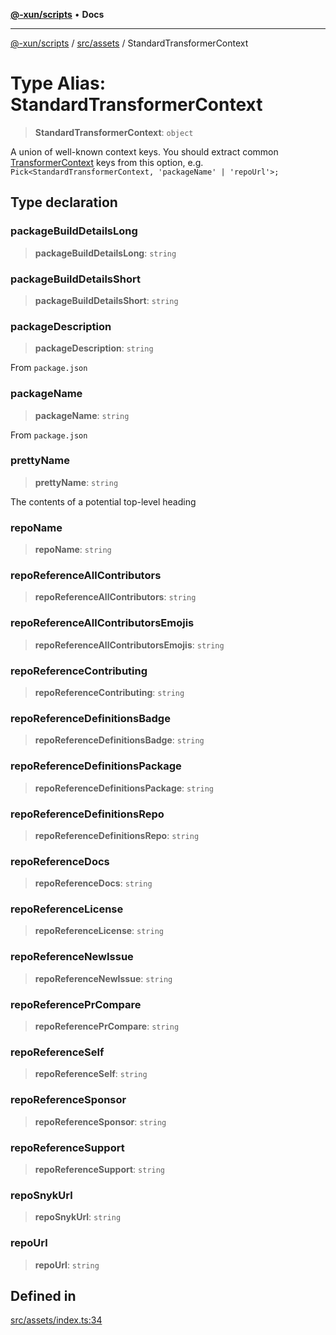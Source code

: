 [**@-xun/scripts**](../../../README.md) • **Docs**

***

[@-xun/scripts](../../../README.md) / [src/assets](../README.md) / StandardTransformerContext

# Type Alias: StandardTransformerContext

> **StandardTransformerContext**: `object`

A union of well-known context keys. You should extract common
[TransformerContext](TransformerContext.md) keys from this option, e.g.
`Pick<StandardTransformerContext, 'packageName' | 'repoUrl'>;`

## Type declaration

### packageBuildDetailsLong

> **packageBuildDetailsLong**: `string`

### packageBuildDetailsShort

> **packageBuildDetailsShort**: `string`

### packageDescription

> **packageDescription**: `string`

From `package.json`

### packageName

> **packageName**: `string`

From `package.json`

### prettyName

> **prettyName**: `string`

The contents of a potential top-level heading

### repoName

> **repoName**: `string`

### repoReferenceAllContributors

> **repoReferenceAllContributors**: `string`

### repoReferenceAllContributorsEmojis

> **repoReferenceAllContributorsEmojis**: `string`

### repoReferenceContributing

> **repoReferenceContributing**: `string`

### repoReferenceDefinitionsBadge

> **repoReferenceDefinitionsBadge**: `string`

### repoReferenceDefinitionsPackage

> **repoReferenceDefinitionsPackage**: `string`

### repoReferenceDefinitionsRepo

> **repoReferenceDefinitionsRepo**: `string`

### repoReferenceDocs

> **repoReferenceDocs**: `string`

### repoReferenceLicense

> **repoReferenceLicense**: `string`

### repoReferenceNewIssue

> **repoReferenceNewIssue**: `string`

### repoReferencePrCompare

> **repoReferencePrCompare**: `string`

### repoReferenceSelf

> **repoReferenceSelf**: `string`

### repoReferenceSponsor

> **repoReferenceSponsor**: `string`

### repoReferenceSupport

> **repoReferenceSupport**: `string`

### repoSnykUrl

> **repoSnykUrl**: `string`

### repoUrl

> **repoUrl**: `string`

## Defined in

[src/assets/index.ts:34](https://github.com/Xunnamius/xscripts/blob/dc527d1504edcd9b99add252bcfe23abb9ef9d78/src/assets/index.ts#L34)
